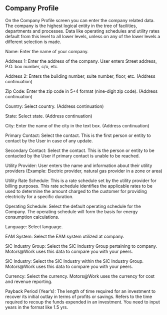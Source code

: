 
## Company Profile

On the Company Profile screen you can enter the company related data. The company is the highest logical entity in the tree of facilities, departments and processes. Data like operating schedules and utility rates default from this level to all lower levels, unless on any of the lower levels a different selection is made.

Name: Enter the name of your company.

Address 1:  Enter the address of the company. User enters Street address, P.O. box number, c/o, etc.

Address 2: Enters the building number, suite number, floor, etc. (Address continuation)

Zip Code: Enter the zip code in 5+4 format (nine-digit zip code). (Address continuation)

Country:  Select country. (Address continuation) 

State: Select state. (Address continuation)

City:  Enter the name of the city in the text box. (Address continuation)

Primary Contact:  Select the contact. This is the first person or entity to contact by the User in case of any update. 

Secondary Contact: Select the contact. This is the person or entity to be contacted by the User if primary contact is unable to be reached.  

Utility Provider: User enters the name and information about their utility providers (Example: Electric provider, natural gas provider in a zone or area)

Utility Rate Schedule: This is a rate schedule set by the utility provider for billing purposes. This rate schedule identifies the applicable rates to be used to determine the amount charged to the customer for providing electricity for a specific duration. 

Operating Schedule: Select the default operating schedule for the Company. The operating schedule will form the basis for energy consumption calculations.

Language: Select language. 

EAM System: Select the EAM system utilized at company. 

SIC Industry Group:  Select the SIC Industry Group pertaining to company. Motors@Work uses this data to compare you with your peers. 

SIC Industry: Select the SIC Industry within the SIC Industry Group. Motors@Work uses this data to compare you with your peers.

Currency:  Select the currency. Motors@Work uses the currency for cost and revenue reporting. 

Payback Period (Year’s): The length of time required for an investment to recover its initial outlay in terms of profits or savings. Refers to the time required to recoup the funds expended in an investment. You need to input years in the format like 1.5 yrs.

